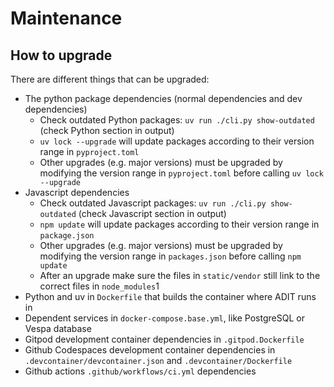 # Maintenance

## How to upgrade

There are different things that can be upgraded:

- The python package dependencies (normal dependencies and dev dependencies)
  - Check outdated Python packages: `uv run ./cli.py show-outdated` (check Python section in output)
  - `uv lock --upgrade` will update packages according to their version range in `pyproject.toml`
  - Other upgrades (e.g. major versions) must be upgraded by modifying the version range in `pyproject.toml` before calling `uv lock --upgrade`
- Javascript dependencies
  - Check outdated Javascript packages: `uv run ./cli.py show-outdated` (check Javascript section in output)
  - `npm update` will update packages according to their version range in `package.json`
  - Other upgrades (e.g. major versions) must be upgraded by modifying the version range in `packages.json` before calling `npm update`
  - After an upgrade make sure the files in `static/vendor` still link to the correct files in `node_modules`1
- Python and uv in `Dockerfile` that builds the container where ADIT runs in
- Dependent services in `docker-compose.base.yml`, like PostgreSQL or Vespa database
- Gitpod development container dependencies in `.gitpod.Dockerfile`
- Github Codespaces development container dependencies in `.devcontainer/devcontainer.json` and `.devcontainer/Dockerfile`
- Github actions `.github/workflows/ci.yml` dependencies
